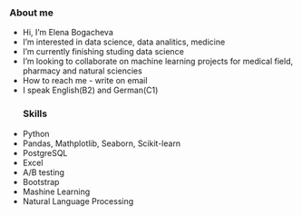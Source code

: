 ### About me
-  Hi, I’m Elena Bogacheva
-  I’m interested in data science, data analitics, medicine
-  I’m currently finishing studing data science
-  I’m looking to collaborate on machine learning projects for medical field, pharmacy and natural sciencies
-  How to reach me - write on email
- I speak English(B2) and German(C1)
  ### Skills
 - Python
 - Pandas, Mathplotlib, Seaborn, Scikit-learn
 - PostgreSQL
 - Excel 
 - A/B testing
 - Bootstrap
 - Mashine Learning
 - Natural Language Processing
   








<!---
elenabogachevaxxx/elenabogachevaxxx is a ✨ special ✨ repository because its `README.md` (this file) appears on your GitHub profile.
You can click the Preview link to take a look at your changes.
--->
